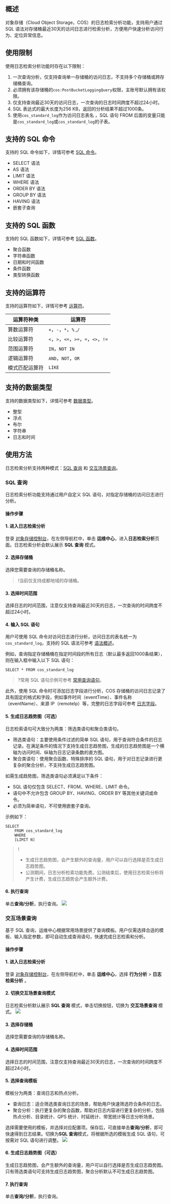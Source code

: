 
## 概述
对象存储（Cloud Object Storage，COS）的日志检索分析功能，支持用户通过 SQL 语法对存储桶最近30天的访问日志进行检索分析，方便用户快速分析访问行为、定位异常信息。



## 使用限制
使用日志检索分析功能时存在以下限制：

1. 一次查询分析，仅支持查询单一存储桶的访问日志，不支持多个存储桶或跨存储桶查询。
2. 必须拥有该存储桶的`cos:PostBucketLoggingQuery`权限，主账号默认拥有该权限。
3. 仅支持查询最近30天的访问日志，一次查询的日志时间跨度不超过24小时。
4. SQL 表达式的最大长度为256 KB，返回的分析结果不超过1000条。
5. 使用`cos_standard_log`作为访问日志表名 ，SQL 语句 FROM 后面的变量只能是`cos_standard_log`或`cos_standard_log`的子表。


## 支持的 SQL 命令

支持的 SQL 命令如下，详情可参考 [SQL 命令](https://cloud.tencent.com/document/product/436/94354)。

- SELECT 语法
- AS 语法
- LIMIT 语法
- WHERE 语法
- ORDER BY 语法
- GROUP BY 语法
- HAVING 语法
- 嵌套子查询


## 支持的 SQL 函数

支持的 SQL 函数如下，详情可参考 [SQL 函数](https://cloud.tencent.com/document/product/436/94355)。

- 聚合函数
- 字符串函数
- 日期和时间函数
- 条件函数
- 类型转换函数

## 支持的运算符

支持的运算符如下，详情可参考 [运算符](https://cloud.tencent.com/document/product/436/94356)。

|运算符种类|	运算符|
|---|---|
|算数运算符|	`+`，`-`，`*`，`%` ,`/`|
|比较运算符|	`<`，`>`，`<=`，`>=`，`=`，`<>`，`!=`|
|范围运算符|	`IN`，`NOT IN`|
|逻辑运算符|	`AND`，`NOT`，`OR`|
|模式匹配运算符|	`LIKE`|


## 支持的数据类型
支持的数据类型如下，详情可参考 [数据类型](https://cloud.tencent.com/document/product/436/94357)。

- 整型
- 浮点
- 布尔
- 字符串
- 日志和时间


## 使用方法


日志检索分析支持两种模式：[SQL 查询](#sql) 和 [交互场景查询](#interact)。


<span id="sql"></span>
### SQL 查询

日志检索分析功能支持通过用户自定义 SQL 语句，对指定存储桶的访问日志进行分析。

#### 操作步骤

#### 1. 进入日志检索分析

登录 [对象存储控制台](https://console.cloud.tencent.com/cos5)，在左侧导航栏中，单击 **运维中心**，进入**日志检索分析**页面。日志检索分析会默认展示 **SQL 查询** 模式。

#### 2. 选择存储桶

选择您需要查询的存储桶名称。
>!当前仅支持成都地域的存储桶。

#### 3. 选择时间范围
选择日志的时间范围，注意仅支持查询最近30天的日志，一次查询的时间跨度不超过24小时。

#### 4. 输入 SQL 语句

用户可使用 SQL 命令对访问日志进行分析，访问日志的表名统一为 `cos_standard_log`，支持的 SQL 语法可参考 [语法概述](https://yehe.woa.com/document/doc-cn/product-article/436/94349)。

例如，查询指定存储桶桶在指定时间段的所有日志（默认最多返回1000条结果），则在输入框中输入以下 SQL 语句：
```
SELECT * FROM cos_standard_log
```

>?常用 SQL 语句示例可参考 [常用查询语句](https://cloud.tencent.com/document/product/436/94352)。

此外，使用 SQL 命令时可添加日志字段进行分析，COS 存储桶的访问日志记录了具有固定的格式和字段，例如事件时间（eventTime）、事件名称（eventName）、来源 IP（remoteIp）等，完整的日志字段可参考 [日志字段](分析语法>语法概述>日志字段)。


<span id="step5"><span>
#### 5. 生成日志趋势图（可选）

日志检索语句可大致分为两类：筛选类语句和聚合类语句。

- 筛选类语句：主要使用条件过滤的简单 SQL 语句，用于查询符合条件的日志记录。在满足条件的情况下支持生成日志趋势图，生成的日志趋势图是一个横轴为访问时间、纵轴为日志记录条数的直方图。
- 聚合类语句：使用聚合函数、特殊排序的 SQL 语句，用于对日志记录进行更复杂的聚合分析，不支持生成日志趋势图。

如需生成趋势图，筛选类语句必须满足以下条件：

- SQL 语句仅包含 SELECT、FROM、WHERE、LIMIT 命令。
- 语句中不允许包含 GROUP BY、HAVING、ORDER BY 等其他关键词或命令。
- 必须为简单语句，不可使用嵌套子查询。

示例如下：
```
SELECT 
    FROM cos_standard_log
    WHERE
    [LIMIT N]
```

>!
>- 生成日志趋势图，会产生额外的查询量，用户可以自行选择是否生成日志趋势图。
>- 公测期间，日志分析检索功能免费。公测结束后，使用日志检索分析将产生计费，生成日志趋势会产生额外计费。

#### 6. 执行查询

单击**查询/分析**，执行查询。
![](https://qcloudimg.tencent-cloud.cn/raw/348f5ea31641fc75c33e3d4037b5f253.png)


<span id="interact"></span>

### 交互场景查询

基于 SQL 查询，运维中心根据常用场景提供了查询模板。用户仅需选择合适的模板、输入指定参数，即可自动生成查询语句，快速完成日志检索和分析。

#### 操作步骤

#### 1. 进入日志检索分析
登录 [对象存储控制台](https://console.cloud.tencent.com/cos5)，在左侧导航栏中，单击 **运维中心**，选择 **行为分析** > **日志检索分析** 。
#### 2. 切换交互场景查询模式
日志检索分析默认展示 **SQL 查询** 模式，单击切换按钮，切换为 **交互场景查询** 模式。
![](https://qcloudimg.tencent-cloud.cn/raw/6600204b864991f339ea305553bcb0f8.png)
#### 3. 选择存储桶
选择您需要查询的存储桶名称。
#### 4. 选择时间范围
选择日志的时间范围，注意仅支持查询最近30天的日志，一次查询的时间跨度不超过24小时。
#### 5. 选择查询模板
模板分为两类：查询日志和热点分析。

- 查询日志：适合筛选类查询日志的场景，帮助用户快速筛选符合条件的日志。
- 聚合分析：执行更复杂的聚合函数，帮助对日志内容进行更复杂的分析，包括热点分析、目录统计、QPS 统计、时延统计、带宽统计等日志分析场景。

选择需要使用的模板，并选择对应配置项。保存后，可直接单击**查询/分析**，即可快速得到日志结果。切换为**SQL 查询**模式，将根据所选的模板生成 SQL 语句，可按需对 SQL 语句进行调整。
![](https://qcloudimg.tencent-cloud.cn/raw/bdbce1e9236f3701bad0eab8a62bec73.png)

#### 6. 生成日志趋势图（可选）

生成日志趋势图，会产生额外的查询量，用户可以自行选择是否生成日志趋势图。只有筛选类语句可支持生成日志趋势图，聚合分析默认不可生成日志趋势图。

#### 7. 执行查询
单击**查询/分析**，执行查询。


